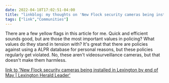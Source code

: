 ```yaml
---
date: 2022-04-18T17:02:51-04:00
title: "linkblog: my thoughts on 'New Flock security cameras being installed in Lexington by end of May | Lexington Herald Leader'"
tags: ["link","Communities"]
---
```

There are a few yellow flags in this article for me. Quick and efficient sounds good, but are those the most important values in policing? What values do they stand in tension with? It's great that there are policies against using a ALPR database for personal reasons, but these policies regularly get violated. No, these aren't videosurveillance cameras, but that doesn't make them harmless.
 
[link to 'New Flock security cameras being installed in Lexington by end of May | Lexington Herald Leader'](https://www.kentucky.com/news/local/crime/article260457097.html)

